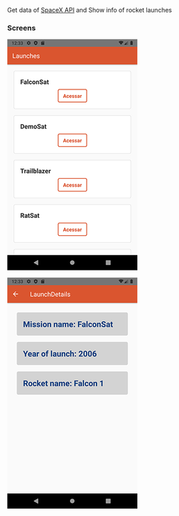 Get data of [SpaceX API](https://api.spacexdata.com/v3) and Show info of rocket launches 

### Screens

![first](https://github.com/FelipeNasci/React-ReactNative-TEES/blob/master/ReactNative/Exercise%201/images/Screen%201.png?raw=true)

![second](https://github.com/FelipeNasci/React-ReactNative-TEES/blob/master/ReactNative/Exercise%201/images/Screen%202.png?raw=true)